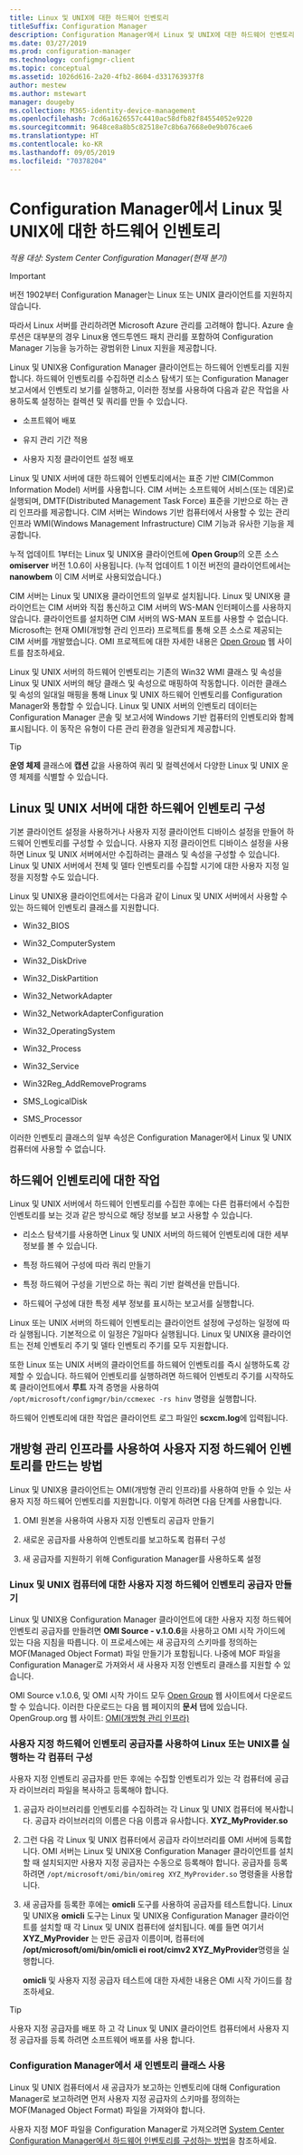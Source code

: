 ```yaml
---
title: Linux 및 UNIX에 대한 하드웨어 인벤토리
titleSuffix: Configuration Manager
description: Configuration Manager에서 Linux 및 UNIX에 대한 하드웨어 인벤토리를 사용하는 방법을 알아봅니다.
ms.date: 03/27/2019
ms.prod: configuration-manager
ms.technology: configmgr-client
ms.topic: conceptual
ms.assetid: 1026d616-2a20-4fb2-8604-d331763937f8
author: mestew
ms.author: mstewart
manager: dougeby
ms.collection: M365-identity-device-management
ms.openlocfilehash: 7cd6a1626557c4410ac58dfb82f84554052e9220
ms.sourcegitcommit: 9648ce8a8b5c82518e7c8b6a7668e0e9b076cae6
ms.translationtype: HT
ms.contentlocale: ko-KR
ms.lasthandoff: 09/05/2019
ms.locfileid: "70378204"
---
```

# <a name="hardware-inventory-for-linux-and-unix-in-configuration-manager"></a>Configuration Manager에서 Linux 및 UNIX에 대한 하드웨어 인벤토리

*적용 대상: System Center Configuration Manager(현재 분기)*

> [!Important]  
> 버전 1902부터 Configuration Manager는 Linux 또는 UNIX 클라이언트를 지원하지 않습니다. 
> 
> 따라서 Linux 서버를 관리하려면 Microsoft Azure 관리를 고려해야 합니다. Azure 솔루션은 대부분의 경우 Linux용 엔드투엔드 패치 관리를 포함하여 Configuration Manager 기능을 능가하는 광범위한 Linux 지원을 제공합니다.

Linux 및 UNIX용 Configuration Manager 클라이언트는 하드웨어 인벤토리를 지원합니다. 하드웨어 인벤토리를 수집하면 리소스 탐색기 또는 Configuration Manager 보고서에서 인벤토리 보기를 실행하고, 이러한 정보를 사용하여 다음과 같은 작업을 사용하도록 설정하는 컬렉션 및 쿼리를 만들 수 있습니다.  

- 소프트웨어 배포  

- 유지 관리 기간 적용  

- 사용자 지정 클라이언트 설정 배포  

Linux 및 UNIX 서버에 대한 하드웨어 인벤토리에서는 표준 기반 CIM(Common Information Model) 서버를 사용합니다. CIM 서버는 소프트웨어 서비스(또는 데몬)로 실행되며, DMTF(Distributed Management Task Force) 표준을 기반으로 하는 관리 인프라를 제공합니다. CIM 서버는 Windows 기반 컴퓨터에서 사용할 수 있는 관리 인프라 WMI(Windows Management Infrastructure) CIM 기능과 유사한 기능을 제공합니다.  

누적 업데이트 1부터는 Linux 및 UNIX용 클라이언트에 **Open Group**의 오픈 소스 **omiserver** 버전 1.0.6이 사용됩니다. (누적 업데이트 1 이전 버전의 클라이언트에서는 **nanowbem** 이 CIM 서버로 사용되었습니다.)  

CIM 서버는 Linux 및 UNIX용 클라이언트의 일부로 설치됩니다. Linux 및 UNIX용 클라이언트는 CIM 서버와 직접 통신하고 CIM 서버의 WS-MAN 인터페이스를 사용하지 않습니다. 클라이언트를 설치하면 CIM 서버의 WS-MAN 포트를 사용할 수 없습니다. Microsoft는 현재 OMI(개방형 관리 인프라) 프로젝트를 통해 오픈 소스로 제공되는 CIM 서버를 개발했습니다. OMI 프로젝트에 대한 자세한 내용은 [Open Group](https://www.opengroup.org/) 웹 사이트를 참조하세요.  

Linux 및 UNIX 서버의 하드웨어 인벤토리는 기존의 Win32 WMI 클래스 및 속성을 Linux 및 UNIX 서버의 해당 클래스 및 속성으로 매핑하여 작동합니다. 이러한 클래스 및 속성의 일대일 매핑을 통해 Linux 및 UNIX 하드웨어 인벤토리를 Configuration Manager와 통합할 수 있습니다. Linux 및 UNIX 서버의 인벤토리 데이터는 Configuration Manager 콘솔 및 보고서에 Windows 기반 컴퓨터의 인벤토리와 함께 표시됩니다. 이 동작은 유형이 다른 관리 환경을 일관되게 제공합니다.  

> [!TIP]  
>  **운영 체제** 클래스에 **캡션** 값을 사용하여 쿼리 및 컬렉션에서 다양한 Linux 및 UNIX 운영 체제를 식별할 수 있습니다.  

##  <a name="BKMK_ConfigHardwareforLnU"></a> Linux 및 UNIX 서버에 대한 하드웨어 인벤토리 구성  
 기본 클라이언트 설정을 사용하거나 사용자 지정 클라이언트 디바이스 설정을 만들어 하드웨어 인벤토리를 구성할 수 있습니다. 사용자 지정 클라이언트 디바이스 설정을 사용하면 Linux 및 UNIX 서버에서만 수집하려는 클래스 및 속성을 구성할 수 있습니다. Linux 및 UNIX 서버에서 전체 및 델타 인벤토리를 수집할 시기에 대한 사용자 지정 일정을 지정할 수도 있습니다.  

 Linux 및 UNIX용 클라이언트에서는 다음과 같이 Linux 및 UNIX 서버에서 사용할 수 있는 하드웨어 인벤토리 클래스를 지원합니다.  

- Win32_BIOS  

- Win32_ComputerSystem  

- Win32_DiskDrive  

- Win32_DiskPartition  

- Win32_NetworkAdapter  

- Win32_NetworkAdapterConfiguration  

- Win32_OperatingSystem  

- Win32_Process  

- Win32_Service  

- Win32Reg_AddRemovePrograms  

- SMS_LogicalDisk  

- SMS_Processor  

이러한 인벤토리 클래스의 일부 속성은 Configuration Manager에서 Linux 및 UNIX 컴퓨터에 사용할 수 없습니다.  

##  <a name="BKMK_OperationsforHardwareforLnU"></a> 하드웨어 인벤토리에 대한 작업  
 Linux 및 UNIX 서버에서 하드웨어 인벤토리를 수집한 후에는 다른 컴퓨터에서 수집한 인벤토리를 보는 것과 같은 방식으로 해당 정보를 보고 사용할 수 있습니다.  

- 리소스 탐색기를 사용하면 Linux 및 UNIX 서버의 하드웨어 인벤토리에 대한 세부 정보를 볼 수 있습니다.  

- 특정 하드웨어 구성에 따라 쿼리 만들기  

- 특정 하드웨어 구성을 기반으로 하는 쿼리 기반 컬렉션을 만듭니다.  

- 하드웨어 구성에 대한 특정 세부 정보를 표시하는 보고서를 실행합니다.  

Linux 또는 UNIX 서버의 하드웨어 인벤토리는 클라이언트 설정에 구성하는 일정에 따라 실행됩니다. 기본적으로 이 일정은 7일마다 실행됩니다. Linux 및 UNIX용 클라이언트는 전체 인벤토리 주기 및 델타 인벤토리 주기를 모두 지원합니다.  

또한 Linux 또는 UNIX 서버의 클라이언트를 하드웨어 인벤토리를 즉시 실행하도록 강제할 수 있습니다. 하드웨어 인벤토리를 실행하려면 하드웨어 인벤토리 주기를 시작하도록 클라이언트에서 **루트** 자격 증명을 사용하여 `/opt/microsoft/configmgr/bin/ccmexec -rs hinv` 명령을 실행합니다.  

하드웨어 인벤토리에 대한 작업은 클라이언트 로그 파일인 **scxcm.log**에 입력됩니다.  

##  <a name="BKMK_CustomHINVforLinux"></a> 개방형 관리 인프라를 사용하여 사용자 지정 하드웨어 인벤토리를 만드는 방법  
 Linux 및 UNIX용 클라이언트는 OMI(개방형 관리 인프라)를 사용하여 만들 수 있는 사용자 지정 하드웨어 인벤토리를 지원합니다. 이렇게 하려면 다음 단계를 사용합니다.  

1.  OMI 원본을 사용하여 사용자 지정 인벤토리 공급자 만들기  

2.  새로운 공급자를 사용하여 인벤토리를 보고하도록 컴퓨터 구성  

3.  새 공급자를 지원하기 위해 Configuration Manager를 사용하도록 설정  

###  <a name="BKMK_LinuxProvider"></a> Linux 및 UNIX 컴퓨터에 대한 사용자 지정 하드웨어 인벤토리 공급자 만들기  
 Linux 및 UNIX용 Configuration Manager 클라이언트에 대한 사용자 지정 하드웨어 인벤토리 공급자를 만들려면 **OMI Source - v.1.0.6**을 사용하고 OMI 시작 가이드에 있는 다음 지침을 따릅니다. 이 프로세스에는 새 공급자의 스키마를 정의하는 MOF(Managed Object Format) 파일 만들기가 포함됩니다. 나중에 MOF 파일을 Configuration Manager로 가져와서 새 사용자 지정 인벤토리 클래스를 지원할 수 있습니다.  

 OMI Source v.1.0.6, 및 OMI 시작 가이드 모두 [Open Group](https://github.com/microsoft/omi/blob/master/README.md) 웹 사이트에서 다운로드할 수 있습니다. 이러한 다운로드는 다음 웹 페이지의 **문서** 탭에 있습니다. OpenGroup.org 웹 사이트: [OMI(개방형 관리 인프라)](https://go.microsoft.com/fwlink/p/?LinkId=286805)  

###  <a name="BKMK_AddProvidertoLinux"></a> 사용자 지정 하드웨어 인벤토리 공급자를 사용하여 Linux 또는 UNIX를 실행하는 각 컴퓨터 구성  
 사용자 지정 인벤토리 공급자를 만든 후에는 수집할 인벤토리가 있는 각 컴퓨터에 공급자 라이브러리 파일을 복사하고 등록해야 합니다.  

1.  공급자 라이브러리를 인벤토리를 수집하려는 각 Linux 및 UNIX 컴퓨터에 복사합니다. 공급자 라이브러리의 이름은 다음 이름과 유사합니다. **XYZ_MyProvider.so**  

2.  그런 다음 각 Linux 및 UNIX 컴퓨터에서 공급자 라이브러리를 OMI 서버에 등록합니다. OMI 서버는 Linux 및 UNIX용 Configuration Manager 클라이언트를 설치할 때 설치되지만 사용자 지정 공급자는 수동으로 등록해야 합니다. 공급자를 등록하려면 `/opt/microsoft/omi/bin/omireg XYZ_MyProvider.so` 명령줄을 사용합니다.  

3.  새 공급자를 등록한 후에는 **omicli** 도구를 사용하여 공급자를 테스트합니다. Linux 및 UNIX용 **omicli** 도구는 Linux 및 UNIX용 Configuration Manager 클라이언트를 설치할 때 각 Linux 및 UNIX 컴퓨터에 설치됩니다. 예를 들면 여기서 **XYZ_MyProvider** 는 만든 공급자 이름이며, 컴퓨터에 **/opt/microsoft/omi/bin/omicli ei root/cimv2 XYZ_MyProvider**명령을 실행합니다.  

     **omicli** 및 사용자 지정 공급자 테스트에 대한 자세한 내용은 OMI 시작 가이드를 참조하세요.  

> [!TIP]  
>  사용자 지정 공급자를 배포 하 고 각 Linux 및 UNIX 클라이언트 컴퓨터에서 사용자 지정 공급자를 등록 하려면 소프트웨어 배포를 사용 합니다.  

###  <a name="BKMK_AddLinuxProvidertoCM"></a> Configuration Manager에서 새 인벤토리 클래스 사용  
 Linux 및 UNIX 컴퓨터에서 새 공급자가 보고하는 인벤토리에 대해 Configuration Manager로 보고하려면 먼저 사용자 지정 공급자의 스키마를 정의하는 MOF(Managed Object Format) 파일을 가져와야 합니다.  

 사용자 지정 MOF 파일을 Configuration Manager로 가져오려면 [System Center Configuration Manager에서 하드웨어 인벤토리를 구성하는 방법](../../../../core/clients/manage/inventory/configure-hardware-inventory.md)을 참조하세요.  
